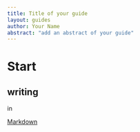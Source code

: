 ```yaml
---
title: Title of your guide
layout: guides
author: Your Name
abstract: "add an abstract of your guide"
---
```


# Start
## writing 

in 

[Markdown](http://en.wikipedia.org/wiki/Markdown)
